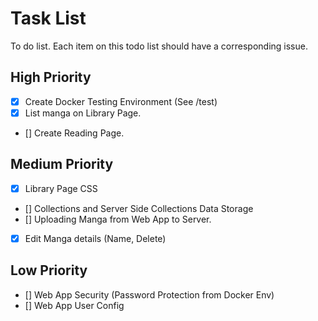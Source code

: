 # Task List
To do list. Each item on this todo list should have a corresponding issue.

## High Priority
 - [x] Create Docker Testing Environment (See /test)
 - [x] List manga on Library Page.
 - [] Create Reading Page.

## Medium Priority
 - [x] Library Page CSS
 - [] Collections and Server Side Collections Data Storage
 - [] Uploading Manga from Web App to Server.
 - [x] Edit Manga details (Name, Delete)

## Low Priority
 - [] Web App Security (Password Protection from Docker Env)
 - [] Web App User Config
